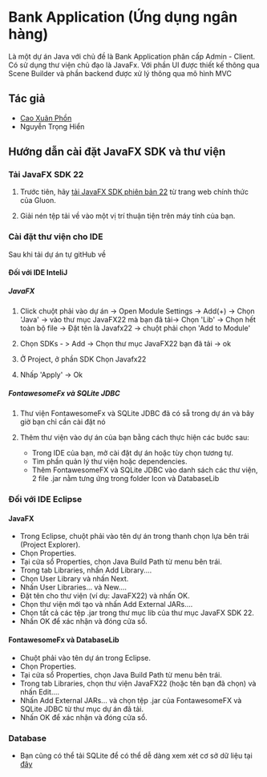 
# Bank Application (Ứng dụng ngân hàng)

Là một dự án Java với chủ đề là Bank Application phân cấp Admin - Client. Có sử dụng thư viện chủ đạo là JavaFx. Với phần UI được thiết kế thông qua Scene Builder và phần backend được xử lý thông qua mô hình MVC

## Tác giả

- [Cao Xuân Phồn](https://github.com/JohnWickCP)
- Nguyễn Trọng Hiển

## Hướng dẫn cài đặt JavaFX SDK và thư viện

### Tải JavaFX SDK 22

1. Trước tiên, hãy [tải JavaFX SDK phiên bản 22](https://gluonhq.com/products/javafx/) từ trang web chính thức của Gluon.

2. Giải nén tệp tải về vào một vị trí thuận tiện trên máy tính của bạn.

### Cài đặt thư viện cho IDE
Sau khi tải dự án tự gitHub về
#### Đối với IDE InteliJ
##### JavaFX
1. Click chuột phải vào dự án -> Open Module Settings -> Add(+) -> Chọn 'Java' -> vào thư mục JavaFX22 mà bạn đã tải-> Chọn 'Lib' -> Chọn hết toàn bộ file -> Đặt tên là Javafx22 -> chuột phải chọn 'Add to Module'

2. Chọn SDKs - > Add -> Chọn thư mục JavaFX22 bạn đã tải -> ok

3. Ở Project, ở phần SDK Chọn Javafx22

4. Nhấp 'Apply' -> Ok

##### FontawesomeFx và SQLite JDBC

1. Thư viện FontawesomeFx và SQLite JDBC đã có sẵ trong dự án và bây giờ bạn chỉ cần cài đặt nó

2. Thêm thư viện vào dự án của bạn bằng cách thực hiện các bước sau:
   - Trong IDE của bạn, mở cài đặt dự án hoặc tùy chọn tương tự.
   - Tìm phần quản lý thư viện hoặc dependencies.
   - Thêm FontawesomeFX và SQLite JDBC vào danh sách các thư viện, 2 file .jar nằm tưng ứng trong folder Icon và DatabaseLib


### Đối với IDE Eclipse

#### JavaFX
- Trong Eclipse, chuột phải vào tên dự án trong thanh chọn lựa bên trái (Project Explorer).
- Chọn Properties.
- Tại cửa sổ Properties, chọn Java Build Path từ menu bên trái.
- Trong tab Libraries, nhấn Add Library....
- Chọn User Library và nhấn Next.
- Nhấn User Libraries... và New....
- Đặt tên cho thư viện (ví dụ: JavaFX22) và nhấn OK.
- Chọn thư viện mới tạo và nhấn Add External JARs....
- Chọn tất cả các tệp .jar trong thư mục lib của thư mục JavaFX SDK 22.
- Nhấn OK để xác nhận và đóng cửa sổ.

#### FontawesomeFx và DatabaseLib
- Chuột phải vào tên dự án trong Eclipse.
- Chọn Properties.
- Tại cửa sổ Properties, chọn Java Build Path từ menu bên trái.
- Trong tab Libraries, chọn thư viện JavaFX22 (hoặc tên bạn đã chọn) và nhấn Edit....
- Nhấn Add External JARs... và chọn tệp .jar của FontawesomeFX và SQLite JDBC từ thư mục dự án đã tải.
- Nhấn OK để xác nhận và đóng cửa sổ.

### Database
- Bạn cũng có thể tải SQLite để có thể dễ dàng xem xét cơ sở dữ liệu tại [đây](https://sqlitebrowser.org/dl/)
